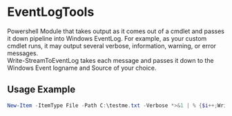 # EventLogTools
Powershell Module that takes output as it comes out of a cmdlet and passes it down pipeline into Windows EventLog.
For example, as your custom cmdlet runs, it may output several verbose, information, warning, or error messages.  
Write-StreamToEventLog takes each message and passes it down to the Windows Event logname and Source of your choice.

## Usage Example
```powershell
New-Item -ItemType File -Path C:\testme.txt -Verbose *>&1 | % {$i++;Write-StreamToEventLog -Stream $_ -ID $i -Logname 'Application' -Source 'NewItemCmd'}
```